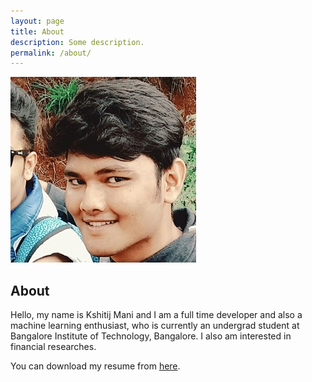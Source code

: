 ```yaml
---
layout: page
title: About
description: Some description.
permalink: /about/
---
```


<img itemprop="image" class="img-rounded" src="/assets/img/pic.png" alt="Kshitij Mani">

## About

Hello, my name is Kshitij Mani and I am a full time developer and also
a machine learning enthusiast, who is currently an undergrad student at 
Bangalore Institute of Technology, Bangalore. I also am interested in
financial researches.

You can download my resume from <a href="/assets/resume.pdf">here</a>.
